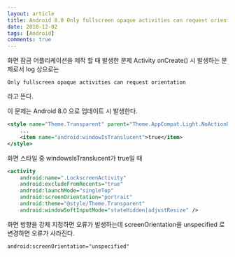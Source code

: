 ```yaml
---
layout: article
title: Android 8.0 Only fullscreen opaque activities can request orientation 에러 수정하기
date: 2018-12-02
tags: [Android]
comments: true
---
```


화면 잠금 어플리케이션을 제작 할 때 발생한 문제
Activity onCreate() 시 발생하는 문제로서 log 상으로는 
```
Only fullscreen opaque activities can request orientation
```
라고 뜬다.

이 문제는 Android 8.0 으로 업데이트 시 발생한다.
```xml
<style name="Theme.Transparent" parent="Theme.AppCompat.Light.NoActionBar">
    ...
    <item name="android:windowIsTranslucent">true</item>
</style>
```
화면 스타일 중 windowsIsTranslucent가 true일 때

```xml
<activity
    android:name=".LockscreenActivity"
    android:excludeFromRecents="true"
    android:launchMode="singleTop"
    android:screenOrientation="portrait" 
    android:theme="@style/Theme.Transparent"
    android:windowSoftInputMode="stateHidden|adjustResize" />
```

화면 방향을 강제 지정하면 오류가 발생하는데 screenOrientation을 unspecified 로 변경하면 오류가 사라진다.
```xml
android:screenOrientation="unspecified"
```